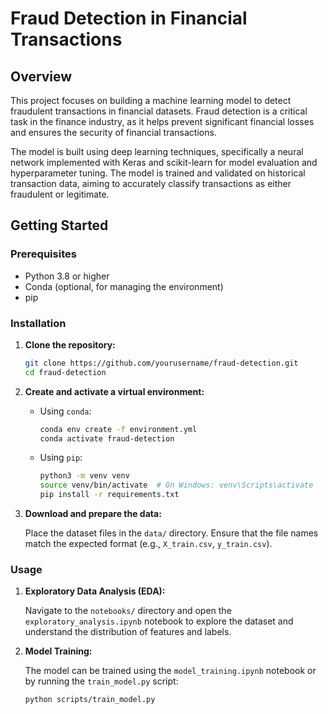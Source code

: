 # Fraud Detection in Financial Transactions

## Overview

This project focuses on building a machine learning model to detect fraudulent transactions in financial datasets. Fraud detection is a critical task in the finance industry, as it helps prevent significant financial losses and ensures the security of financial transactions.

The model is built using deep learning techniques, specifically a neural network implemented with Keras and scikit-learn for model evaluation and hyperparameter tuning. The model is trained and validated on historical transaction data, aiming to accurately classify transactions as either fraudulent or legitimate.


## Getting Started

### Prerequisites

- Python 3.8 or higher
- Conda (optional, for managing the environment)
- pip

### Installation

1. **Clone the repository:**

    ```bash
    git clone https://github.com/yourusername/fraud-detection.git
    cd fraud-detection
    ```

2. **Create and activate a virtual environment:**

    - Using `conda`:

      ```bash
      conda env create -f environment.yml
      conda activate fraud-detection
      ```

    - Using `pip`:

      ```bash
      python3 -m venv venv
      source venv/bin/activate  # On Windows: venv\Scripts\activate
      pip install -r requirements.txt
      ```

3. **Download and prepare the data:**

   Place the dataset files in the `data/` directory. Ensure that the file names match the expected format (e.g., `X_train.csv`, `y_train.csv`).

### Usage

1. **Exploratory Data Analysis (EDA):**

   Navigate to the `notebooks/` directory and open the `exploratory_analysis.ipynb` notebook to explore the dataset and understand the distribution of features and labels.

2. **Model Training:**

   The model can be trained using the `model_training.ipynb` notebook or by running the `train_model.py` script:

   ```bash
   python scripts/train_model.py


